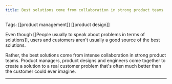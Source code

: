 ```yaml
---
title: Best solutions come from collaboration in strong product teams
---
```

Tags: [[product management]] [[product design]]

Even though [[People usually to speak about problems in terms of solutions]], users and customers aren't usually a good source of the best solutions.

Rather, the best solutions come from intense collaboration in strong product teams. Product managers, product designs and engineers come together to create a solution to a real customer problem that's often much better than the customer could ever imagine.

---